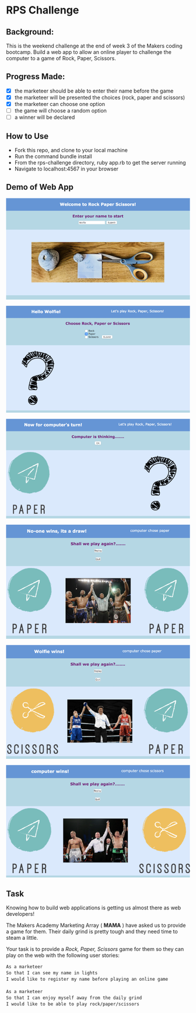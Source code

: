 # RPS Challenge
Background:
-------
This is the weekend challenge at the end of week 3 of the Makers coding bootcamp.
Build a web app to allow an online player to challenge the computer to a game of Rock, Paper, Scissors.

Progress Made:
--------------
- [x] the marketeer should be able to enter their name before the game
- [x] the marketeer will be presented the choices (rock, paper and scissors)
- [x] the marketeer can choose one option
- [ ] the game will choose a random option
- [ ] a winner will be declared  

How to Use
----------
- Fork this repo, and clone to your local machine
- Run the command bundle install
- From the rps-challenge directory, ruby app.rb to get the server running
- Navigate to localhost:4567 in your browser

Demo of Web App
---------------

![Stage 1 - Enter player name](https://github.com/Whatapalaver/rps-challenge/blob/master/public/images/RPS_Stage1.png)


![Stage 2 - Select move](https://github.com/Whatapalaver/rps-challenge/blob/master/public/images/RPS_Stage2.png)


![Stage 3 - See move and watch the computer think](https://github.com/Whatapalaver/rps-challenge/blob/master/public/images/RPS_Stage3.png)


![Stage 4 - It's a draw](https://github.com/Whatapalaver/rps-challenge/blob/master/public/images/RPS_Stage4.png)


![Stage 5 - Player 1 Wins!](https://github.com/Whatapalaver/rps-challenge/blob/master/public/images/RPS_Stage5.png)


![Stage 6 - Computer wins!](https://github.com/Whatapalaver/rps-challenge/blob/master/public/images/RPS_Stage6.png)

Task
----
Knowing how to build web applications is getting us almost there as web developers!

The Makers Academy Marketing Array ( **MAMA** ) have asked us to provide a game for them. Their daily grind is pretty tough and they need time to steam a little.

Your task is to provide a _Rock, Paper, Scissors_ game for them so they can play on the web with the following user stories:

```sh
As a marketeer
So that I can see my name in lights
I would like to register my name before playing an online game

As a marketeer
So that I can enjoy myself away from the daily grind
I would like to be able to play rock/paper/scissors
```
